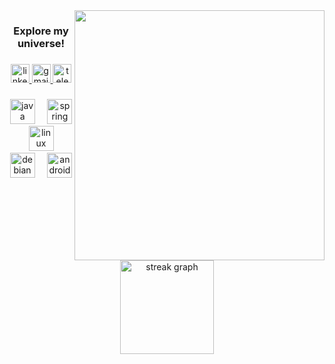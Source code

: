 <img align="right" height="400" src="https://media2.giphy.com/media/v1.Y2lkPTc5MGI3NjExaW84M215ZHRjMGxub2RoMHF0eHR6NXZvZ3E4Nmt3eGx4MTF6MG9lZyZlcD12MV9pbnRlcm5hbF9naWZfYnlfaWQmY3Q9Zw/tdC6N1RKNp4swre2JY/giphy.webp"  />

###

<h3 align="center">Explore my universe!</h2>

###

<div align="center">
  <a href="https://www.linkedin.com/in/krzysztof-kozyra-05b105292/" target="_blank">
    <img src="https://img.shields.io/static/v1?message=LinkedIn&logo=linkedin&label=&color=0d111700&logoColor=white&labelColor=0d1117&style=for-the-badge" height="30" alt="linkedin logo"  />
  </a>
  <a href="mailto:krzysztof.kozyra021@gmail.com" target="_blank">
    <img src="https://img.shields.io/static/v1?message=Gmail&logo=gmail&label=&color=0d111700&logoColor=white&labelColor=0d1117&style=for-the-badge" height="30" alt="gmail logo"  />
  </a>
  <a href="https://t.me/cysiu021" target="_blank">
    <img src="https://img.shields.io/static/v1?message=Telegram&logo=telegram&label=&color=0d111700&logoColor=white&labelColor=0d1117&style=for-the-badge" height="30" alt="telegram logo"  />
  </a>
</div>

###

<div align="center">
  <img src="https://cdn.jsdelivr.net/gh/devicons/devicon/icons/java/java-plain.svg" height="40" alt="java logo"  />
  <img width="12" />
  <img src="https://cdn.jsdelivr.net/gh/devicons/devicon/icons/spring/spring-original.svg" height="40" alt="spring logo"  />
  <img width="12" />
  <img src="https://cdn.jsdelivr.net/gh/devicons/devicon/icons/linux/linux-original.svg" height="40" alt="linux logo"  />
  <img width="12" />
  <img src="https://cdn.jsdelivr.net/gh/devicons/devicon/icons/debian/debian-original.svg" height="40" alt="debian logo"  />
  <img width="12" />
  <img src="https://cdn.jsdelivr.net/gh/devicons/devicon/icons/androidstudio/androidstudio-original.svg" height="40" alt="androidstudio logo"  />
</div>

###

<div align="center">
  <img src="https://streak-stats.demolab.com?user=Cysiuu&locale=en&mode=daily&theme=github_dark&hide_border=true&border_radius=5&order=3" height="150" alt="streak graph"  />
</div>

###
